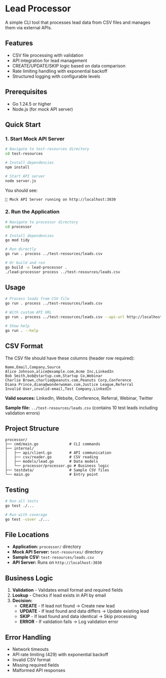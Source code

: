 # Lead Processor

A simple CLI tool that processes lead data from CSV files and manages them via external APIs.

## Features

- CSV file processing with validation
- API integration for lead management  
- CREATE/UPDATE/SKIP logic based on data comparison
- Rate limiting handling with exponential backoff
- Structured logging with configurable levels

## Prerequisites

- Go 1.24.5 or higher
- Node.js (for mock API server)

## Quick Start

### 1. Start Mock API Server

```bash
# Navigate to test-resources directory
cd test-resources

# Install dependencies
npm install

# Start API server
node server.js
```

You should see:
```
🚀 Mock API Server running on http://localhost:3030
```

### 2. Run the Application

```bash
# Navigate to processor directory
cd processor

# Install dependencies
go mod tidy

# Run directly
go run . process ../test-resources/leads.csv

# Or build and run
go build -o lead-processor .
./lead-processor process ../test-resources/leads.csv
```

## Usage

```bash
# Process leads from CSV file
go run . process ../test-resources/leads.csv

# With custom API URL
go run . process ../test-resources/leads.csv --api-url http://localhost:3030

# Show help
go run . --help
```

## CSV Format

The CSV file should have these columns (header row required):
```csv
Name,Email,Company,Source
Alice Johnson,alice@example.com,Acme Inc,LinkedIn
Bob Smith,bob@startup.com,Startup Co,Webinar
Charlie Brown,charlie@peanuts.com,Peanuts Corp,Conference
Diana Prince,diana@wonderwoman.com,Justice League,Referral
Invalid User,invalid-email,Test Company,LinkedIn
```

**Valid sources:** LinkedIn, Website, Conference, Referral, Webinar, Twitter

**Sample file:** `../test-resources/leads.csv` (contains 10 test leads including validation errors)

## Project Structure

```
processor/
├── cmd/main.go              # CLI commands
├── internal/
│   ├── api/client.go        # API communication
│   ├── csv/reader.go        # CSV reading
│   ├── models/lead.go       # Data models
│   └── processor/processor.go # Business logic
├── testdata/                # Sample CSV files
└── main.go                  # Entry point
```

## Testing

```bash
# Run all tests
go test ./...

# Run with coverage
go test -cover ./...
```

## File Locations

- **Application:** `processor/` directory
- **Mock API Server:** `test-resources/` directory  
- **Sample CSV:** `test-resources/leads.csv`
- **API Server:** Runs on `http://localhost:3030`

## Business Logic

1. **Validation** - Validates email format and required fields
2. **Lookup** - Checks if lead exists in API by email
3. **Decision:**
   - **CREATE** - If lead not found → Create new lead
   - **UPDATE** - If lead found and data differs → Update existing lead
   - **SKIP** - If lead found and data identical → Skip processing
   - **ERROR** - If validation fails → Log validation error

## Error Handling

- Network timeouts
- API rate limiting (429) with exponential backoff
- Invalid CSV format
- Missing required fields
- Malformed API responses
